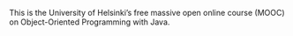 This is the University of Helsinki’s free massive open online course (MOOC) on Object-Oriented Programming with Java.
